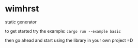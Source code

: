 # wimhrst
static generator

to get started try the example: `cargo run --example basic`

then go ahead and start using the library in your own project =D

